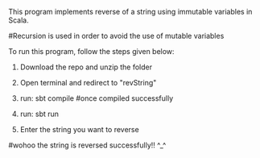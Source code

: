 This program implements reverse of a string using immutable variables in Scala.

#Recursion is used in order to avoid the use of mutable variables

To run this program, follow the steps given below:

1. Download the repo and unzip the folder

2. Open terminal and redirect to "revString"

3. run: sbt compile
#once compiled successfully

4. run: sbt run

5. Enter the string you want to reverse

#wohoo the string is reversed successfully!! ^_^
